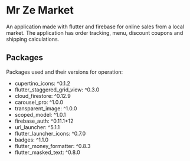 # Mr Ze Market

An application made with flutter and firebase for online sales from a local market. The application has order tracking, menu, discount coupons and shipping calculations.


## Packages

Packages used and their versions for operation:

  - cupertino_icons: ^0.1.2
  - flutter_staggered_grid_view: ^0.3.0
  - cloud_firestore: ^0.12.9
  - carousel_pro: ^1.0.0
  - transparent_image: ^1.0.0
  - scoped_model: ^1.0.1
  - firebase_auth: ^0.11.1+12
  - url_launcher: ^5.1.1
  - flutter_launcher_icons: ^0.7.0
  - badges: ^1.1.0
  - flutter_money_formatter: ^0.8.3
  - flutter_masked_text: ^0.8.0
